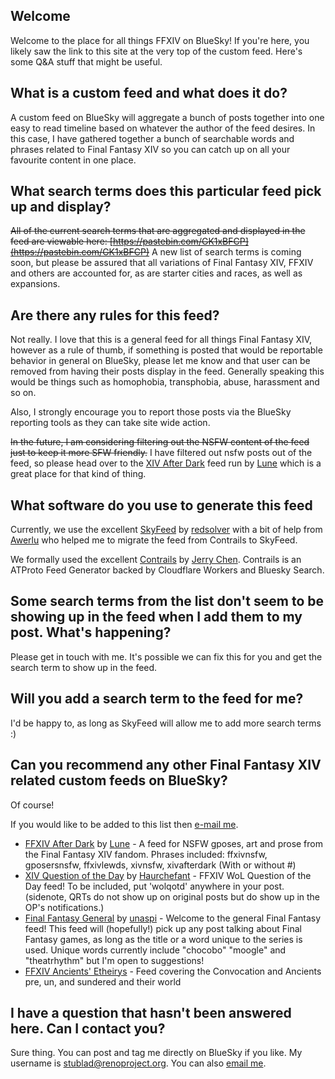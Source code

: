 ## Welcome
Welcome to the place for all things FFXIV on BlueSky! If you're here, you likely saw the link to this site at the very top of the custom feed. Here's some Q&A stuff that might be useful.

## What is a custom feed and what does it do?
A custom feed on BlueSky will aggregate a bunch of posts together into one easy to read timeline based on whatever the author of the feed desires. In this case, I have gathered together a bunch of searchable words and phrases related to Final Fantasy XIV so you can catch up on all your favourite content in one place.

## What search terms does this particular feed pick up and display?
~~All of the current search terms that are aggregated and displayed in the feed are viewable here: [https://pastebin.com/GK1xBFCP](https://pastebin.com/GK1xBFCP)~~ A new list of search terms is coming soon, but please be assured that all variations of Final Fantasy XIV, FFXIV and others are accounted for, as are starter cities and races, as well as expansions.

## Are there any rules for this feed?
Not really. I love that this is a general feed for all things Final Fantasy XIV, however as a rule of thumb, if something is posted that would be reportable behavior in general on BlueSky, please let me know and that user can be removed from having their posts display in the feed. Generally speaking this would be things such as homophobia, transphobia, abuse, harassment and so on.

Also, I strongly encourage you to report those posts via the BlueSky reporting tools as they can take site wide action.

~~In the future, I am considering filtering out the NSFW content of the feed just to keep it more SFW friendly.~~ I have filtered out nsfw posts out of the feed, so please head over to the [XIV After Dark](https://bsky.app/profile/did:plc:ir4xyboxl2yer3nhq5cgcj32/feed/aaalms5q4svei) feed run by [Lune](https://bsky.app/profile/afterdark.lune.monster) which is a great place for that kind of thing.

## What software do you use to generate this feed
Currently, we use the excellent [SkyFeed](https://skyfeed.app/) by [redsolver](https://bsky.app/profile/did:plc:odo2zkpujsgcxtz7ph24djkj) with a bit of help from [Awerlu](https://bsky.app/profile/awerlu.bsky.social) who helped me to migrate the feed from Contrails to SkyFeed.

We formally used the excellent [Contrails](https://github.com/jcsalterego/Contrails/) by [Jerry Chen](https://github.com/jcsalterego/). Contrails is an ATProto Feed Generator backed by Cloudflare Workers and Bluesky Search.

## Some search terms from the list don't seem to be showing up in the feed when I add them to my post. What's happening?
Please get in touch with me. It's possible we can fix this for you and get the search term to show up in the feed.

## Will you add a search term to the feed for me?
I'd be happy to, as long as SkyFeed will allow me to add more search terms :)

## Can you recommend any other Final Fantasy XIV related custom feeds on BlueSky?
Of course!

If you would like to be added to this list then [e-mail me](mailto:stuart@renoproject.org).

* [FFXIV After Dark](https://bsky.app/profile/did:plc:ir4xyboxl2yer3nhq5cgcj32/feed/aaalms5q4svei) by [Lune](https://bsky.app/profile/afterdark.lune.monster) - A feed for NSFW gposes, art and prose from the Final Fantasy XIV fandom. Phrases included: ffxivnsfw, gposersnsfw, ffxivlewds, xivnsfw, xivafterdark (With or without #)
* [XIV Question of the Day](https://bsky.app/profile/did:plc:4yr2a4bhxomer7mzpenxf53r/feed/aaaln72hmxura) by [Haurchefant](https://bsky.app/profile/hersheyfont.bsky.social) - FFXIV WoL Question of the Day feed! To be included, put 'wolqotd' anywhere in your post. (sidenote, QRTs do not show up on original posts but do show up in the OP's notifications.)
* [Final Fantasy General](https://bsky.app/profile/did:plc:ie5avn76oe43lsvokl523ydd/feed/aaai3xpxzyz56) by [unaspi](https://bsky.app/profile/unaspi.bsky.social) - Welcome to the general Final Fantasy feed! This feed will (hopefully!) pick up any post talking about Final Fantasy games, as long as the title or a word unique to the series is used. Unique words currently include "chocobo" "moogle" and "theatrhythm" but I'm open to suggestions!
* [FFXIV Ancients' Etheirys](https://bsky.app/profile/did:plc:bhxpk3qrc4cqtpppzzghwzm5/feed/aaaaxcdyikz34) - Feed covering the Convocation and Ancients pre, un, and sundered and their world

## I have a question that hasn't been answered here. Can I contact you?
Sure thing. You can post and tag me directly on BlueSky if you like. My username is [stublad@renoproject.org](https://bsky.app/profile/stublad.renoproject.org). You can also [email me](mailto:stuart@renoproject.org).



